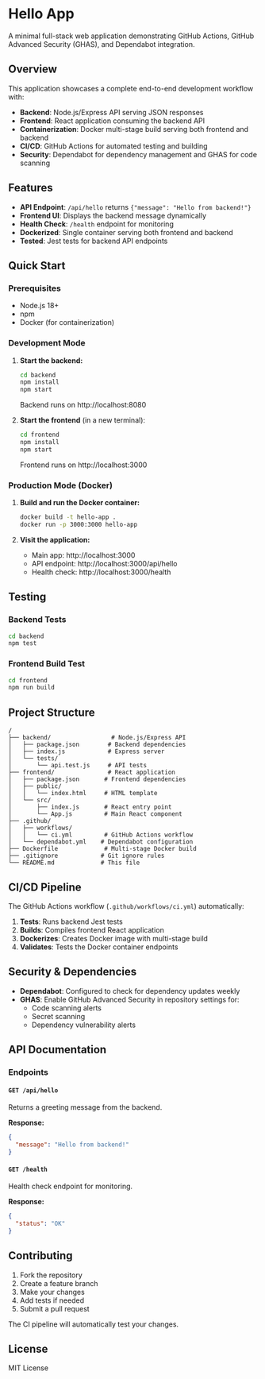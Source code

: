 # Hello App

A minimal full-stack web application demonstrating GitHub Actions, GitHub Advanced Security (GHAS), and Dependabot integration.

## Overview

This application showcases a complete end-to-end development workflow with:
- **Backend**: Node.js/Express API serving JSON responses
- **Frontend**: React application consuming the backend API
- **Containerization**: Docker multi-stage build serving both frontend and backend
- **CI/CD**: GitHub Actions for automated testing and building
- **Security**: Dependabot for dependency management and GHAS for code scanning

## Features

- **API Endpoint**: `/api/hello` returns `{"message": "Hello from backend!"}`
- **Frontend UI**: Displays the backend message dynamically
- **Health Check**: `/health` endpoint for monitoring
- **Dockerized**: Single container serving both frontend and backend
- **Tested**: Jest tests for backend API endpoints

## Quick Start

### Prerequisites
- Node.js 18+
- npm
- Docker (for containerization)

### Development Mode

1. **Start the backend:**
   ```bash
   cd backend
   npm install
   npm start
   ```
   Backend runs on http://localhost:8080

2. **Start the frontend** (in a new terminal):
   ```bash
   cd frontend
   npm install
   npm start
   ```
   Frontend runs on http://localhost:3000

### Production Mode (Docker)

1. **Build and run the Docker container:**
   ```bash
   docker build -t hello-app .
   docker run -p 3000:3000 hello-app
   ```

2. **Visit the application:**
   - Main app: http://localhost:3000
   - API endpoint: http://localhost:3000/api/hello
   - Health check: http://localhost:3000/health

## Testing

### Backend Tests
```bash
cd backend
npm test
```

### Frontend Build Test
```bash
cd frontend
npm run build
```

## Project Structure

```
/
├── backend/                 # Node.js/Express API
│   ├── package.json        # Backend dependencies
│   ├── index.js            # Express server
│   └── tests/
│       └── api.test.js     # API tests
├── frontend/               # React application
│   ├── package.json       # Frontend dependencies
│   ├── public/
│   │   └── index.html     # HTML template
│   └── src/
│       ├── index.js       # React entry point
│       └── App.js         # Main React component
├── .github/
│   ├── workflows/
│   │   └── ci.yml         # GitHub Actions workflow
│   └── dependabot.yml    # Dependabot configuration
├── Dockerfile             # Multi-stage Docker build
├── .gitignore            # Git ignore rules
└── README.md             # This file
```

## CI/CD Pipeline

The GitHub Actions workflow (`.github/workflows/ci.yml`) automatically:

1. **Tests**: Runs backend Jest tests
2. **Builds**: Compiles frontend React application
3. **Dockerizes**: Creates Docker image with multi-stage build
4. **Validates**: Tests the Docker container endpoints

## Security & Dependencies

- **Dependabot**: Configured to check for dependency updates weekly
- **GHAS**: Enable GitHub Advanced Security in repository settings for:
  - Code scanning alerts
  - Secret scanning
  - Dependency vulnerability alerts

## API Documentation

### Endpoints

#### `GET /api/hello`
Returns a greeting message from the backend.

**Response:**
```json
{
  "message": "Hello from backend!"
}
```

#### `GET /health`
Health check endpoint for monitoring.

**Response:**
```json
{
  "status": "OK"
}
```

## Contributing

1. Fork the repository
2. Create a feature branch
3. Make your changes
4. Add tests if needed
5. Submit a pull request

The CI pipeline will automatically test your changes.

## License

MIT License
